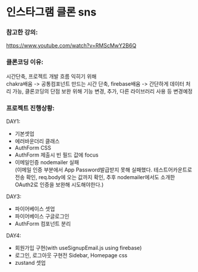 # 인스타그램 클론 sns

### 참고한 강의:

https://www.youtube.com/watch?v=RMScMwY2B6Q

### 클론코딩 이유:

시간단축, 프로젝트 개발 흐름 익히기 위해  
chakra배움 -> 공통컴포넌트 만드는 시간 단축,
firebase배움 -> 간단하게 데이터 처리 가능,
클론코딩의 단점 보완 위해 기능 변경, 추가, 다른 라이브러리 사용 등 변경예정

### 프로젝트 진행상황:

DAY1:

- 기본셋업
- 에러바운더리 클래스
- AuthForm CSS
- AuthForm 제출시 빈 필드 값에 focus
- 이메일인증 nodemailer 실패  
  (이메일 인증 부분에서 App Password발급받지 못해 실패했다. 테스트어카운트로 전송 확인, req.body에 오는 값까지 확인, 추후 nodemailer에서도 소개한 OAuth2로 인증을 보완해 시도해야한다.)

DAY3:

- 파이어베이스 셋업
- 파이어베이스 구글로그인
- AuthForm 컴포넌트 분리

DAY4:

- 회원가입 구현(with useSignupEmail.js using firebase)
- 로그인, 로그아웃 구현전 Sidebar, Homepage css
- zustand 셋업
